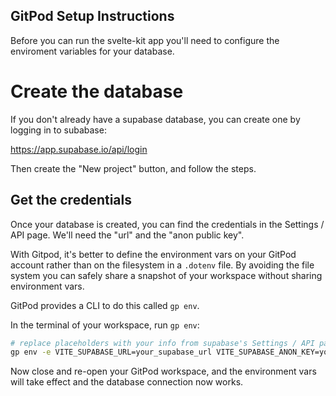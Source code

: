 GitPod Setup Instructions
-----------

Before you can run the svelte-kit app you'll need to configure the enviroment variables for your database.

# Create the database

If you don't already have a supabase database, you can create one by logging in to subabase:

https://app.supabase.io/api/login

Then create the "New project" button, and follow the steps.

## Get the credentials

Once your database is created, you can find the credentials in the Settings / API page. We'll need the "url" and the "anon public key".

With Gitpod, it's better to define the environment vars on your GitPod account rather than on the filesystem in a `.dotenv` file. By avoiding the file system you can safely share a snapshot of your workspace without sharing environment vars.

GitPod provides a CLI to do this called `gp env`.

In the terminal of your workspace, run `gp env`:

```bash
# replace placeholders with your info from supabase's Settings / API page
gp env -e VITE_SUPABASE_URL=your_supabase_url VITE_SUPABASE_ANON_KEY=your_supabase_anon_key
```

Now close and re-open your GitPod workspace, and the environment vars will take effect and the database connection now works.
